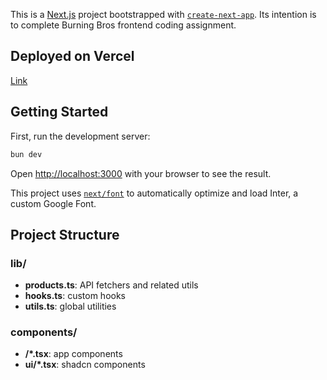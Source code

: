 This is a [Next.js](https://nextjs.org/) project bootstrapped with [`create-next-app`](https://github.com/vercel/next.js/tree/canary/packages/create-next-app). Its intention is to complete Burning Bros frontend coding assignment.

## Deployed on Vercel

[Link](https://burningbros-drab.vercel.app/)

## Getting Started

First, run the development server:

```bash
bun dev
```

Open [http://localhost:3000](http://localhost:3000) with your browser to see the result.

This project uses [`next/font`](https://nextjs.org/docs/basic-features/font-optimization) to automatically optimize and load Inter, a custom Google Font.

## Project Structure

### lib/

- **products.ts**: API fetchers and related utils
- **hooks.ts**: custom hooks
- **utils.ts**: global utilities

### components/

- **/\*.tsx**: app components
- **ui/\*.tsx**: shadcn components
